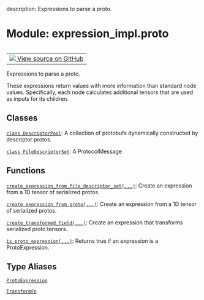 description: Expressions to parse a proto.

<div itemscope itemtype="http://developers.google.com/ReferenceObject">
<meta itemprop="name" content="expression_impl.proto" />
<meta itemprop="path" content="Stable" />
</div>

# Module: expression_impl.proto

<!-- Insert buttons and diff -->

<table class="tfo-notebook-buttons tfo-api nocontent" align="left">
<td>
  <a target="_blank" href="https://github.com/google/struct2tensor/blob/master/struct2tensor/expression_impl/proto.py">
    <img src="https://www.tensorflow.org/images/GitHub-Mark-32px.png" />
    View source on GitHub
  </a>
</td>
</table>



Expressions to parse a proto.


These expressions return values with more information than standard node values.
Specifically, each node calculates additional tensors that are used as inputs
for its children.

## Classes

[`class DescriptorPool`](../expression_impl/proto/DescriptorPool.md): A collection of protobufs dynamically constructed by descriptor protos.

[`class FileDescriptorSet`](../expression_impl/proto/FileDescriptorSet.md): A ProtocolMessage

## Functions

[`create_expression_from_file_descriptor_set(...)`](../expression_impl/proto/create_expression_from_file_descriptor_set.md): Create an expression from a 1D tensor of serialized protos.

[`create_expression_from_proto(...)`](../expression_impl/proto/create_expression_from_proto.md): Create an expression from a 1D tensor of serialized protos.

[`create_transformed_field(...)`](../expression_impl/proto/create_transformed_field.md): Create an expression that transforms serialized proto tensors.

[`is_proto_expression(...)`](../expression_impl/proto/is_proto_expression.md): Returns true if an expression is a ProtoExpression.

## Type Aliases

[`ProtoExpression`](../expression_impl/proto/ProtoExpression.md)

[`TransformFn`](../expression_impl/proto/TransformFn.md)
